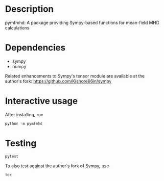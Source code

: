 # Description

pymfmhd: A package providing Sympy-based functions for mean-field MHD calculations

# Dependencies

- sympy
- numpy

Related enhancements to Sympy's tensor module are available at the author's fork: https://github.com/Kishore96in/sympy

# Interactive usage

After installing, run
```python
python -m pymfmhd
```

# Testing

```bash
pytest
```

To also test against the author's fork of Sympy, use
```bash
tox
```
